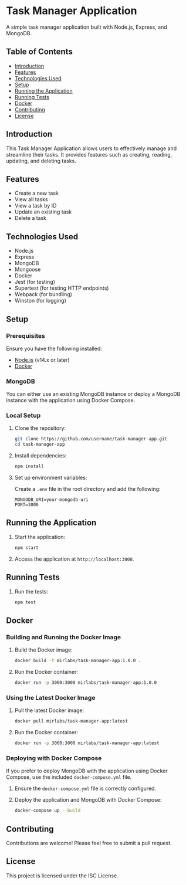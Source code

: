 # Task Manager Application

A simple task manager application built with Node.js, Express, and MongoDB.

## Table of Contents

- [Introduction](#introduction)
- [Features](#features)
- [Technologies Used](#technologies-used)
- [Setup](#setup)
- [Running the Application](#running-the-application)
- [Running Tests](#running-tests)
- [Docker](#docker)
- [Contributing](#contributing)
- [License](#license)

## Introduction

This Task Manager Application allows users to effectively manage and streamline their tasks. It provides features such as creating, reading, updating, and deleting tasks.

## Features

- Create a new task
- View all tasks
- View a task by ID
- Update an existing task
- Delete a task

## Technologies Used

- Node.js
- Express
- MongoDB
- Mongoose
- Docker
- Jest (for testing)
- Supertest (for testing HTTP endpoints)
- Webpack (for bundling)
- Winston (for logging)

## Setup

### Prerequisites

Ensure you have the following installed:
- [Node.js](https://nodejs.org/) (v14.x or later)
- [Docker](https://www.docker.com/)

### MongoDB

You can either use an existing MongoDB instance or deploy a MongoDB instance with the application using Docker Compose.

### Local Setup

1. Clone the repository:

   ```sh
   git clone https://github.com/username/task-manager-app.git
   cd task-manager-app
   ```

2. Install dependencies:

   ```sh
   npm install
   ```

3. Set up environment variables:

   Create a `.env` file in the root directory and add the following:

   ```env
   MONGODB_URI=your-mongodb-uri
   PORT=3000
   ```

## Running the Application

1. Start the application:

   ```sh
   npm start
   ```

2. Access the application at `http://localhost:3000`.

## Running Tests

1. Run the tests:

   ```sh
   npm test
   ```

## Docker

### Building and Running the Docker Image

1. Build the Docker image:

   ```sh
   docker build -t mirlabs/task-manager-app:1.0.0 .
   ```

2. Run the Docker container:

   ```sh
   docker run -p 3000:3000 mirlabs/task-manager-app:1.0.0
   ```

### Using the Latest Docker Image

1. Pull the latest Docker image:

   ```sh
   docker pull mirlabs/task-manager-app:latest
   ```

2. Run the Docker container:

   ```sh
   docker run -p 3000:3000 mirlabs/task-manager-app:latest
   ```

### Deploying with Docker Compose

If you prefer to deploy MongoDB with the application using Docker Compose, use the included `docker-compose.yml` file.

1. Ensure the `docker-compose.yml` file is correctly configured.
2. Deploy the application and MongoDB with Docker Compose:

   ```sh
   docker-compose up --build
   ```

## Contributing

Contributions are welcome! Please feel free to submit a pull request.

## License

This project is licensed under the ISC License.